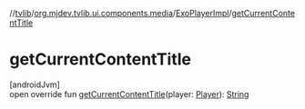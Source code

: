 //[tvlib](../../../index.md)/[org.mjdev.tvlib.ui.components.media](../index.md)/[ExoPlayerImpl](index.md)/[getCurrentContentTitle](get-current-content-title.md)

# getCurrentContentTitle

[androidJvm]\
open override fun [getCurrentContentTitle](get-current-content-title.md)(player: [Player](https://developer.android.com/reference/kotlin/androidx/media3/common/Player.html)): [String](https://kotlinlang.org/api/latest/jvm/stdlib/kotlin/-string/index.html)
